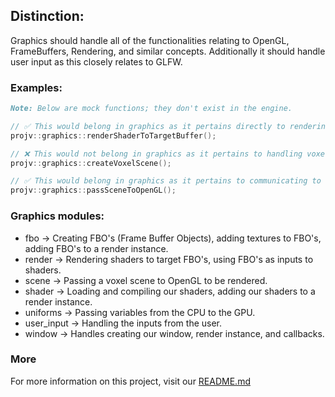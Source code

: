 ## Distinction:

Graphics should handle all of the functionalities relating to OpenGL, FrameBuffers, Rendering, and similar concepts. Additionally it should handle user input as this closely relates to GLFW.

### Examples:
```markdown
Note: Below are mock functions; they don't exist in the engine.
```
```cpp
// ✅ This would belong in graphics as it pertains directly to rendering and not to our core functionalities nor the voxel functionalities.
projv::graphics::renderShaderToTargetBuffer();

// ❌ This would not belong in graphics as it pertains to handling voxel data.
projv::graphics::createVoxelScene();

// ✅ This would belong in graphics as it pertains to communicating to OpenGL and passing the scene.
projv::graphics::passSceneToOpenGL();
```

### Graphics modules:
- fbo -> Creating FBO's (Frame Buffer Objects), adding textures to FBO's, adding FBO's to a render instance.
- render -> Rendering shaders to target FBO's, using FBO's as inputs to shaders.
- scene -> Passing a voxel scene to OpenGL to be rendered.
- shader -> Loading and compiling our shaders, adding our shaders to a render instance.
- uniforms -> Passing variables from the CPU to the GPU.
- user_input -> Handling the inputs from the user.
- window -> Handles creating our window, render instance, and callbacks.

### More

For more information on this project, visit our [README.md](/README.md)